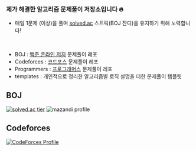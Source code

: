 ### 제가 해결한 알고리즘 문제풀이 저장소입니다 :fire:
- 매일 1문제 (이상)을 풀며 [solved.ac](https://solved.ac/profile/kitae0629) 스트릭(BOJ 잔디)을 유지하기 위해 노력합니다!
<br>

- BOJ : [백준 온라인 저지](https://www.acmicpc.net/) 문제풀이 레포
- Codeforces : [코드포스](https://codeforces.com/) 문제풀이 레포
- Programmers : [프로그래머스](https://programmers.co.kr/) 문제풀이 레포
- templates : 개인적으로 정리한 알고리즘별 로직 설명을 더한 문제풀이 템플릿


## BOJ
[![solved.ac tier](http://mazassumnida.wtf/api/pastel/generate_badge?boj=kitae0629)](https://solved.ac/kitae0629)
![mazandi profile](http://mazandi.herokuapp.com/api?handle=kitae0629&theme=cold)
## Codeforces
[![CodeForces Profile](https://cf.leed.at?id=WAphobia)](https://codeforces.com/profile/WAphobia)
  
  
